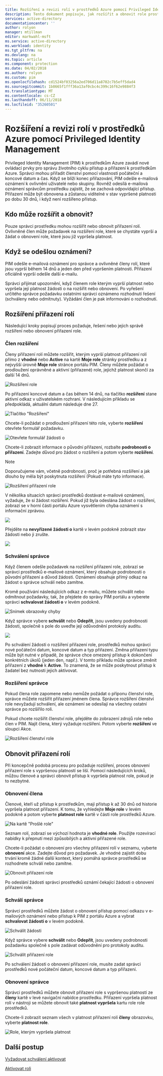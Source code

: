 ```yaml
---
title: Rozšíření a revizi rolí v prostředků Azure pomocí Privileged Identity managementu | Microsoft Docs
description: Tento dokument popisuje, jak rozšířit a obnovit role prostředků Azure pro prostředky PIM.
services: active-directory
documentationcenter: ''
author: rolyon
manager: mtillman
editor: markwahl-msft
ms.service: active-directory
ms.workload: identity
ms.tgt_pltfrm: na
ms.devlang: na
ms.topic: article
ms.component: protection
ms.date: 04/02/2018
ms.author: rolyon
ms.custom: pim
ms.openlocfilehash: cd1524bf03256a2ed706d11a8702c7b5eff5dad4
ms.sourcegitcommit: 1b8665f1fff36a13af0cbc4c399c16f62e9884f3
ms.translationtype: MT
ms.contentlocale: cs-CZ
ms.lasthandoff: 06/11/2018
ms.locfileid: "35260501"
---
```

# <a name="extend-and-review-roles-in-azure-resources-by-using-privileged-identity-management"></a>Rozšíření a revizi rolí v prostředků Azure pomocí Privileged Identity Management

Privileged Identity Management (PIM) k prostředkům Azure zavádí nové ovládací prvky pro správu životního cyklu přístup a přiřazení k prostředkům Azure. Správci mohou přiřadit členství pomocí vlastnosti počáteční a koncové datum a čas. Když se blíží konec přiřazování, PIM odešle e-mailová oznámení k ovlivnění uživatelé nebo skupiny. Rovněž odesílá e-mailová oznámení správcům prostředku zajistit, že se zachová odpovídající přístup. Přiřazení může být obnovena a zůstanou viditelné v stav vypršené platnosti po dobu 30 dnů, i když není rozšířeno přístup.

## <a name="who-can-extend-and-renew"></a>Kdo může rozšířit a obnovit?

Pouze správci prostředku mohou rozšířit nebo obnovit přiřazení rolí. Ovlivněné člen může požadavek na rozšíření role, které se chystáte vyprší a žádat o obnovení role, které jsou již vypršela platnost.

## <a name="when-are-notifications-sent"></a>Když se odešlou oznámení?

PIM odešle e-mailová oznámení pro správce a ovlivněné členy rolí, které jsou vyprší během 14 dnů a jeden den před vypršením platnosti. Přiřazení oficiálně vyprší odešle další e-mailu. 

Správci přijímat upozornění, když členem role kterým vyprší platnost nebo vypršela její platnost žádosti o na rozšířit nebo obnovení. Po vyřešení určitého správce požadavku ostatními správci oznámeno rozhodnutí řešení (schváleny nebo odmítnuty). Vyžádání člen je pak informováni o rozhodnutí. 

## <a name="extend-role-assignments"></a>Rozšíření přiřazení rolí

Následující kroky popisují proces požaduje, řešení nebo jejich správě rozšíření nebo obnovení přiřazení role. 

### <a name="member-extend"></a>Člen rozšíření

Členy přiřazení rolí můžete rozšířit, kterým vyprší platnost přiřazení rolí přímo z **vhodné** nebo **Active** na kartě **Moje role** stránky prostředku a z nejvyšší úrovně **Moje role** stránce portálu PIM. Členy můžete požádat o prodloužení oprávněné a aktivní (přiřazené) role, jejichž platnost skončí za další 14 dnů.

![Rozšíření role](media/azure-pim-resource-rbac/aadpim_rbac_extend_ui.png)

Po přiřazení koncové datum a čas během 14 dnů, na tlačítko **rozšíření** stane aktivní odkaz v uživatelském rozhraní. V následujícím příkladu se předpokládá, aktuální datum následuje dne 27.

![Tlačítko "Rozšíření"](media/azure-pim-resource-rbac/aadpim_rbac_extend_within_14.png)

Chcete-li požádat o prodloužení přiřazení této role, vyberte **rozšíření** otevřete formulář požadavku.

![Otevřete formulář žádosti o](media/azure-pim-resource-rbac/aadpim_rbac_extend_role_assignment_request.png)

Chcete-li zobrazit informace o původní přiřazení, rozbalte **podrobnosti o přiřazení**. Zadejte důvod pro žádost o rozšíření a potom vyberte **rozšíření**.

>[!Note]
>Doporučujeme vám, včetně podrobnosti, proč je potřebná rozšíření a jak dlouho by měla být poskytnuta rozšíření (Pokud máte tyto informace).

![Rozšíření přiřazení role](media/azure-pim-resource-rbac/aadpim_rbac_extend_form_complete.png)

V několika situacích správci prostředků dostávat e-mailové oznámení, vyžaduje, že si žádost rozšíření. Pokud již byla odeslána žádost o rozšíření, zobrazí se v horní části portálu Azure vysvětlením chyba oznámení s informační zprávou.

![](media/azure-pim-resource-rbac/aadpim_rbac_extend_failed_existing_request.png)

Přejděte na **nevyřízené žádosti o** kartě v levém podokně zobrazit stav žádosti nebo ji zrušte.

![](media/azure-pim-resource-rbac/aadpim_rbac_extend_cancel_request.png)

### <a name="admin-approve"></a>Schválení správce

Když členem odešle požadavek na rozšíření přiřazení role, zobrazí se správci prostředků e-mailové oznámení, který obsahuje podrobnosti o původní přiřazení a důvod žádosti. Oznámení obsahuje přímý odkaz na žádost o správce schválí nebo zamítne. 

Kromě používání následujících odkaz z e-mailu, můžete schválit nebo odmítnout požadavky, tak, že přejdete do správy PIM portálu a vyberete správci **schvalovat žádosti o** v levém podokně.

![Snímek obrazovky chyby](media/azure-pim-resource-rbac/aadpim_rbac_extend_admin_approve_grid.png)

Když správce vybere **schválit** nebo **Odepřít**, jsou uvedeny podrobnosti žádosti, společně s pole do uveďte její odůvodnění protokoly auditu.

![](media/azure-pim-resource-rbac/aadpim_rbac_extend_admin_approve_blade.png)

Po schválení žádosti o rozšíření přiřazení role, prostředků mohou správci nové počáteční datum, koncové datum a typ přiřazení. Změna přiřazení typu může být nutné v případě, že správce chce omezený přístup k dokončení konkrétních úkolů (jeden den, např.). V tomto příkladu může správce změnit přiřazení z **vhodné** k **Active**. To znamená, že se může poskytnout přístup k žadatel bez nutnosti jejich aktivovat.

### <a name="admin-extend"></a>Rozšíření správce

Pokud člena role zapomene nebo nemůže požádat o příponu členství role, správce můžete rozšířit přiřazení jménem člena. Správce rozšíření členství role nevyžadují schválení, ale oznámení se odesílají na všechny ostatní správce po rozšířilo roli.

Pokud chcete rozšířit členství role, přejděte do zobrazení zdrojů role nebo člen v PIM. Najít člena, který vyžaduje rozšíření. Potom vyberte **rozšíření** ve sloupci Akce.

![Rozšíření členství role](media/azure-pim-resource-rbac/aadpim_rbac_extend_admin_extend.png)

## <a name="renew-role-assignments"></a>Obnovit přiřazení rolí

Při koncepčně podobá procesu pro požaduje rozšíření, proces obnovení přiřazení role s vypršenou platností se liší. Pomocí následujících kroků, můžou členové a správci obnovit přístup k vypršela platnost role, pokud je to nezbytné.

### <a name="member-renew"></a>Obnovení člena

Členové, kteří už přístup k prostředkům, mají přístup k až 30 dnů od historie vypršela platnost přiřazení. K tomu, že vyhledejte **Moje role** v levém podokně a potom vyberte **platnost role** kartě v části role prostředků Azure.

![Na kartě "Prošlé role"](media/azure-pim-resource-rbac/aadpim_rbac_renew_from_myroles.png)

Seznam rolí, zobrazí se výchozí hodnota je **vhodné role**. Použijte rozevírací nabídky k přepnutí mezi způsobilých a aktivní přiřazené role.

Chcete-li požádat o obnovení pro všechny přiřazení rolí v seznamu, vyberte **obnovení** akce. Zadejte důvod pro požadavek. Je vhodné zajistit dobu trvání kromě žádné další kontext, který pomáhá správce prostředků se rozhodnete schválí nebo zamítne.

![Obnovit přiřazení role](media/azure-pim-resource-rbac/aadpim_rbac_renew_request_form.png)

Po odeslání žádosti správci prostředků oznámí čekající žádosti o obnovení přiřazení role.

### <a name="admin-approves"></a>Schválí správce

Správci prostředků můžete žádost o obnovení přístup pomocí odkazu v e-mailových oznámení nebo přístup k PIM z portálu Azure a vybrat **schvalovat žádosti o** v levém podokně.

![Schválit žádosti](media/azure-pim-resource-rbac/aadpim_rbac_extend_admin_approve_grid.png)

Když správce vybere **schválit** nebo **Odepřít**, jsou uvedeny podrobnosti požadavku společně s pole zadávat odůvodnění pro protokoly auditu.

![Schválit přiřazení role](media/azure-pim-resource-rbac/aadpim_rbac_extend_admin_approve_blade.png)

Po schválení žádosti o obnovení přiřazení role, musíte zadat správci prostředků nové počáteční datum, koncové datum a typ přiřazení. 

### <a name="admin-renew"></a>Obnovení správce

Správci prostředků můžete obnovit přiřazení role s vypršenou platností ze **členy** kartě v levé navigační nabídce prostředku. Přiřazení vypršela platnost rolí v nástroji se můžete obnovit také **platnost vypršela** kartu role role prostředků.

Chcete-li zobrazit seznam všech v platnost přiřazení rolí **členy** obrazovku, vyberte **platnost role**.

![Role, kterým vypršela platnost](media/azure-pim-resource-rbac/aadpim_rbac_renew_from_member_blade.png)

## <a name="next-steps"></a>Další postup

[Vyžadovat schválení aktivovat](pim-resource-roles-approval-workflow.md)

[Aktivovat roli](pim-resource-roles-use-the-audit-log.md)


